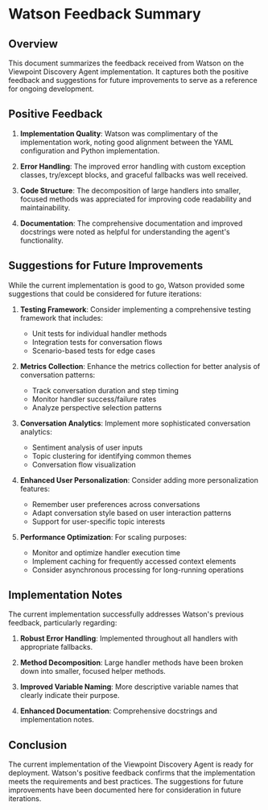 # Watson Feedback Summary

## Overview

This document summarizes the feedback received from Watson on the Viewpoint Discovery Agent implementation. It captures both the positive feedback and suggestions for future improvements to serve as a reference for ongoing development.

## Positive Feedback

1. **Implementation Quality**: Watson was complimentary of the implementation work, noting good alignment between the YAML configuration and Python implementation.

2. **Error Handling**: The improved error handling with custom exception classes, try/except blocks, and graceful fallbacks was well received.

3. **Code Structure**: The decomposition of large handlers into smaller, focused methods was appreciated for improving code readability and maintainability.

4. **Documentation**: The comprehensive documentation and improved docstrings were noted as helpful for understanding the agent's functionality.

## Suggestions for Future Improvements

While the current implementation is good to go, Watson provided some suggestions that could be considered for future iterations:

1. **Testing Framework**: Consider implementing a comprehensive testing framework that includes:
   - Unit tests for individual handler methods
   - Integration tests for conversation flows
   - Scenario-based tests for edge cases

2. **Metrics Collection**: Enhance the metrics collection for better analysis of conversation patterns:
   - Track conversation duration and step timing
   - Monitor handler success/failure rates
   - Analyze perspective selection patterns

3. **Conversation Analytics**: Implement more sophisticated conversation analytics:
   - Sentiment analysis of user inputs
   - Topic clustering for identifying common themes
   - Conversation flow visualization

4. **Enhanced User Personalization**: Consider adding more personalization features:
   - Remember user preferences across conversations
   - Adapt conversation style based on user interaction patterns
   - Support for user-specific topic interests

5. **Performance Optimization**: For scaling purposes:
   - Monitor and optimize handler execution time
   - Implement caching for frequently accessed context elements
   - Consider asynchronous processing for long-running operations

## Implementation Notes

The current implementation successfully addresses Watson's previous feedback, particularly regarding:

1. **Robust Error Handling**: Implemented throughout all handlers with appropriate fallbacks.

2. **Method Decomposition**: Large handler methods have been broken down into smaller, focused helper methods.

3. **Improved Variable Naming**: More descriptive variable names that clearly indicate their purpose.

4. **Enhanced Documentation**: Comprehensive docstrings and implementation notes.

## Conclusion

The current implementation of the Viewpoint Discovery Agent is ready for deployment. Watson's positive feedback confirms that the implementation meets the requirements and best practices. The suggestions for future improvements have been documented here for consideration in future iterations.
